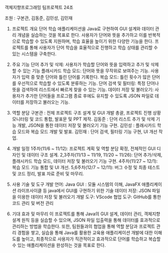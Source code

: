 객체지향프로그래밍 팀프로젝트 24조 

조원 : 구본관, 김동준, 김민성, 김민재

1. 프로젝트 개요
단어 학습 애플리케이션을 Java로 구현하여 GUI 설계와 데이터 관리 개념을 실습하는 것을 목표로 한다. 
사용자가 단어와 뜻을 추가하고 이를 반복적으로 학습할 수 있도록 지원하며, 학습 효율을 높이기 위한 다양한 기능을 한다.
프로젝트를 통해 사용자가 단어 학습을 효율적으로 진행하고 학습 상태를 관리할 수 있는 시스템을 구축한다.

2. 주요 기능
단어 추가 및 삭제: 사용자가 학습할 단어와 뜻을 입력하고 추가 및 삭제할 수 있는 기능
플래시카드 학습 모드: 단어와 뜻을 무작위로 보여주는 기능. 사용자가 입력 중 맞춘 단어와 틀린 단어를 기록한다.
복습 모드: 틀린 횟수가 많은 단어를 우선적으로 학습할 수 있도록 분류하는 기능.
단어 검색 및 필터링: 특정 단어나 뜻을 검색하여 리스트에서 빠르게 찾을 수 있는 기능.
데이터 저장 및 불러오기: 사용자가 추가한 단어들을 프로그램 종료 후에도 유지할 수 있도록 JSON 파일로 데이터를 저장하고 불러오는 기능.

3. 역할 분담
구본관 : 전체 프로젝트 구조 설계 및 GUI 개발 총괄, 프로젝트 진행 상황 모니터링 및 코드 통합, 발표문 및 PPT 제작.
김동준 : 단어 리스트 추가 및 삭제 기능 개발, JSON을 통한 데이터 저장 및 불러오기 기능 구현.
김민성 : 플래시카드 학습 모드와 복습 모드 개발 및 발표.
김민재 : 단어 검색, 필터링 기능 구현, UI 개선 작업.

4. 개발 일정
1주차(11/6 ~ 11/12): 프로젝트 계획 및 역할 분담 확정, 전체적인 GUI 디자인 및 데이터 구조 설계.
2,3주차(11/13 ~ 11/19, 11/20 ~ 11/26): 단어 추가/삭제, 플래시카드 학습 모드, 데이터 저장 및 불러오기 기능 구현.
4주차(11/27 ~ 12/1): 복습 모드 기능 통합 및 UI 개선.
5,6주차(12/7 ~ 12/11): 버그 수정 및 최종 테스트 및 코드 정리, 발표 자료 준비 및 마무리.

5. 사용 기술 및 도구
개발 언어: Java
GUI : 모듈 시스템의 이해, JavaFX 애플리케이션 라이프사이클 등 java에서 GUI를 구현하기 위한 기술
데이터 저장: JSON 파일을 이용한 데이터 저장 및 불러오기
개발 도구: VScode
협업 도구: GitHub를 통한 코드 관리 및 버전 관리

6. 기대 효과 및 마무리
이 프로젝트를 통해 Java의 GUI 설계, 데이터 관리, 객체지향 설계 원칙 등을 실습할 수 있으며, 
JSON 파일 입출력을 통해 데이터를 효과적으로 관리하는 방법을 학습한다. 또한, 팀원들과의 협업을 통해 역할 분담과 프로젝트 관리 경험을 쌓고, 
실습을 통해 Java를 활용한 교육용 애플리케이션 개발에 대한 이해도를 높이고, 
최종적으로 사용자가 직관적이고 효과적으로 단어를 학습하고 복습할 수 있는 애플리케이션을 완성하는 것을 목표로 한다.